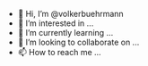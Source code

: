 - 👋 Hi, I’m @volkerbuehrmann
- 👀 I’m interested in ...
- 🌱 I’m currently learning ...
- 💞️ I’m looking to collaborate on ...
- 📫 How to reach me ...

<!---
volkerbuehrmann/volkerbuehrmann is a ✨ special ✨ repository because its `README.md` (this file) appears on your GitHub profile.
You can click the Preview link to take a look at your changes.
--->
